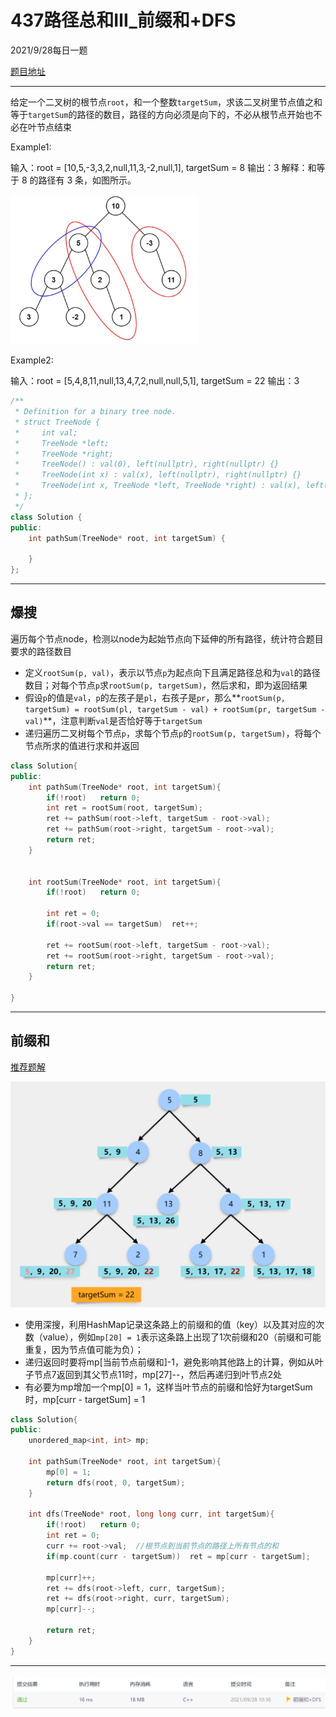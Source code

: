 # 437路径总和Ⅲ_前缀和+DFS

2021/9/28每日一题

 [题目地址](https://leetcode-cn.com/problems/path-sum-iii)

---

给定一个二叉树的根节点`root`，和一个整数`targetSum`，求该二叉树里节点值之和等于`targetSum`的路径的数目，路径的方向必须是向下的，不必从根节点开始也不必在叶节点结束

Example1:

输入：root = [10,5,-3,3,2,null,11,3,-2,null,1], targetSum = 8
输出：3
解释：和等于 8 的路径有 3 条，如图所示。

<img src="https://raw.githubusercontent.com/RainGiving/PictureBed/master/img1/20210928093859.png" alt="image-20210928093859513" style="zoom:33%;" />

Example2:

输入：root = [5,4,8,11,null,13,4,7,2,null,null,5,1], targetSum = 22
输出：3

```cpp
/**
 * Definition for a binary tree node.
 * struct TreeNode {
 *     int val;
 *     TreeNode *left;
 *     TreeNode *right;
 *     TreeNode() : val(0), left(nullptr), right(nullptr) {}
 *     TreeNode(int x) : val(x), left(nullptr), right(nullptr) {}
 *     TreeNode(int x, TreeNode *left, TreeNode *right) : val(x), left(left), right(right) {}
 * };
 */
class Solution {
public:
    int pathSum(TreeNode* root, int targetSum) {

    }
};
```

---

## 爆搜

遍历每个节点node，检测以node为起始节点向下延伸的所有路径，统计符合题目要求的路径数目

- 定义`rootSum(p, val)`，表示以节点`p`为起点向下且满足路径总和为`val`的路径数目；对每个节点`p`求`rootSum(p, targetSum)`，然后求和，即为返回结果
- 假设`p`的值是`val`，`p`的左孩子是`pl`，右孩子是`pr`，那么**`rootSum(p, targetSum) = rootSum(pl, targetSum - val) + rootSum(pr, targetSum - val)`**，注意判断`val`是否恰好等于`targetSum`
- 递归遍历二叉树每个节点`p`，求每个节点`p`的`rootSum(p, targetSum)`，将每个节点所求的值进行求和并返回

```cpp
class Solution{
public:
    int pathSum(TreeNode* root, int targetSum){
		if(!root)	return 0;
        int ret = rootSum(root, targetSum);	
        ret += pathSum(root->left, targetSum - root->val);	
        ret += pathSum(root->right, targetSum - root->val);
        return ret;
    }
    
    
    int rootSum(TreeNode* root, int targetSum){
        if(!root)	return 0;
        
        int ret = 0;
        if(root->val == targetSum)	ret++;
        
        ret += rootSum(root->left, targetSum - root->val);
        ret += rootSum(root->right, targetSum - root->val);
        return ret;
    }
    
}
```

---

## 前缀和

[推荐题解](https://leetcode-cn.com/problems/path-sum-iii/solution/dfshui-su-qian-zhui-he-by-cheungq-6-m7er/)

<img src="https://raw.githubusercontent.com/RainGiving/PictureBed/master/img1/20210928101918.png" alt="image-20210928101917973" style="zoom:80%;" />

- 使用深搜，利用HashMap记录这条路上的前缀和的值（key）以及其对应的次数（value），例如`mp[20] = 1`表示这条路上出现了1次前缀和20（前缀和可能重复，因为节点值可能为负）；
- 递归返回时要将mp[当前节点前缀和]-1，避免影响其他路上的计算，例如从叶子节点7返回到其父节点11时，mp[27]--，然后再递归到叶节点2处
- 有必要为mp增加一个mp[0] = 1，这样当叶节点的前缀和恰好为targetSum时，mp[curr - targetSum] = 1

```cpp
class Solution{
public:
    unordered_map<int, int> mp;
    
    int pathSum(TreeNode* root, int targetSum){
		mp[0] = 1;
        return dfs(root, 0, targetSum);
    }
    
    int dfs(TreeNode* root, long long curr, int targetSum){
		if(!root) 	return 0;
        int ret = 0;
        curr += root->val;	//根节点到当前节点的路径上所有节点的和
        if(mp.count(curr - targetSum))	ret = mp[curr - targetSum];
        
        mp[curr]++;
        ret += dfs(root->left, curr, targetSum);
        ret += dfs(root->right, curr, targetSum);
        mp[curr]--;
        
        return ret; 
    }
}
```

---

![image-20210928103736767](https://raw.githubusercontent.com/RainGiving/PictureBed/master/img1/20210928103736.png)

















